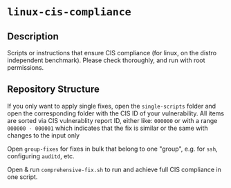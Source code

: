 # `linux-cis-compliance`

## Description
Scripts or instructions that ensure CIS compliance (for linux, on the distro independent benchmark). Please check thoroughly, and run with root permissions.

## Repository Structure
If you only want to apply single fixes, open the `single-scripts` folder and open the corresponding folder with the CIS ID of your vulnerability. All items are sorted via CIS vulnerablity report ID, either like: `000000` or with a range `000000 - 000001` which indicates that the fix is similar or the same with changes to the input only

Open `group-fixes` for fixes in bulk that belong to one "group", e.g. for `ssh`, configuring `auditd`, etc.

Open & run `comprehensive-fix.sh` to run and achieve full CIS compliance in one script.